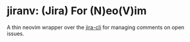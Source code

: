 # jiranv: (Jira) For (N)eo(V)im

A thin neovim wrapper over the
[jira-cli](https://github.com/ankitpokhrel/jira-cli) for managing comments on
open issues.
